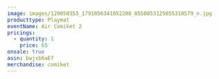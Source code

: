 ```yaml
---
image: images/129050353_1791056341052280_8550853125055318579_n.jpg
producttype: Playmat
eventName: Air Comiket 2
pricings:
  - quantity: 1
    price: 65
onsale: true
asin: bwjxb6aEf
merchandise: comiket
---
```


